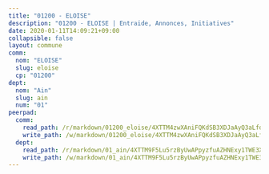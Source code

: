 ```yaml
---
title: "01200 - ELOISE"
description: "01200 - ELOISE | Entraide, Annonces, Initiatives"
date: 2020-01-11T14:09:21+09:00
collapsible: false
layout: commune
comm:
  nom: "ELOISE"
  slug: eloise
  cp: "01200"
dept:
  nom: "Ain"
  slug: ain
  num: "01"
peerpad:
  comm:
    read_path: /r/markdown/01200_eloise/4XTTM4zwXAniFQKdSB3XDJaAyQ3aLfdMj4awex88GGgGgBHYA
    write_path: /w/markdown/01200_eloise/4XTTM4zwXAniFQKdSB3XDJaAyQ3aLfdMj4awex88GGgGgBHYA-K3TgUBYxV8mNVhtoS1rETG5tqAyVBozMDMiEpZ512RPJr96vocDtwRq9oKgmwB1xMAwqbMZ41QvCETmUvgXjn3WTswPMiSFeLQ5dtWSXmtgiMH8yFjDFrNsFFDhBS8nGaqPH5kP8
  dept:
    read_path: /r/markdown/01_ain/4XTTM9F5Lu5rzByUwAPpyzfuAZHNExy1TWE3X3wiTrPFfiAJr
    write_path: /w/markdown/01_ain/4XTTM9F5Lu5rzByUwAPpyzfuAZHNExy1TWE3X3wiTrPFfiAJr-K3TgUnxzeFoJA4CB58vXNvKXURJneTNZHUsypAQGicGiZu7AS2sPbjspGpj7s3MmMv58YhkLaSUMQMHaiKAfoMv6wF36Urxbqqh8MmnXpnKkbVhnAishABEkMRAiyAt8GGJ1Jer2
---
```


